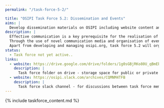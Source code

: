 ```yaml
---
permalink: "/task-force-5-2/"

title: "OSIPI Task Force 5.2: Dissemination and Events"
aims: |
  Develop dissemination materials on OSIPI including website content and events.
description: |
  Effective communication is a key prerequisite for the realisation of the aims, but also to ensure long-term sustainability of the initiative. 
  Through the use of novel communication media and organisation of events, task force 5.2 will build an active community promoting networking, communication, guidance and discussion. 
  Apart from developing and managing osipi.org, task force 5.2 will organise events such as hackathons, meetings or educational sessions on conferences.
status:
  - Task force not yet active..
links:
  - website: https://drive.google.com/drive/folders/1g0sGBjRKo80U_qBmEbFkpEgs22JxeqR2
    description: |
      Task force folder on drive - storage space for public or private documents developed by the task force.
  - website: https://osipi.slack.com/archives/CQMNM4TFB
    description: |
      Task force slack channel - for discussions between task force members.
---
```


{% include taskforce_content.md %}
